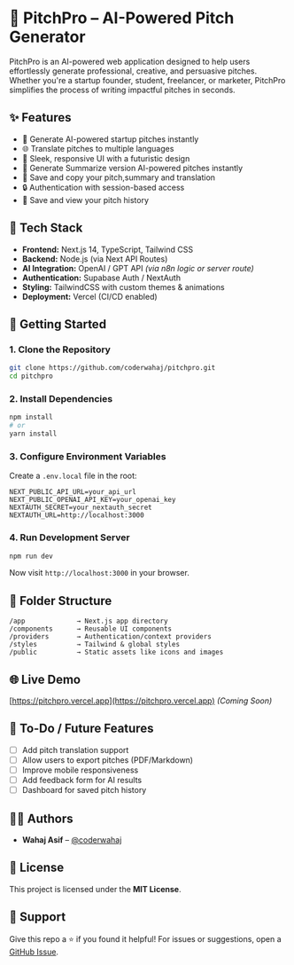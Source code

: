 # 🚀 PitchPro – AI-Powered Pitch Generator

PitchPro is an AI-powered web application designed to help users effortlessly generate professional, creative, and persuasive pitches. Whether you're a startup founder, student, freelancer, or marketer, PitchPro simplifies the process of writing impactful pitches in seconds.

## ✨ Features

- 🧠 Generate AI-powered startup pitches instantly  
- 🌐 Translate pitches to multiple languages   
- 🎨 Sleek, responsive UI with a futuristic design
- 🧠 Generate Summarize version AI-powered pitches instantly  
- 📂 Save and copy your pitch,summary and translation  
- 🔒 Authentication with session-based access  
- 📂 Save and view your pitch history  

## 🧰 Tech Stack

- **Frontend:** Next.js 14, TypeScript, Tailwind CSS  
- **Backend:** Node.js (via Next API Routes)  
- **AI Integration:** OpenAI / GPT API *(via n8n logic or server route)*  
- **Authentication:** Supabase Auth / NextAuth  
- **Styling:** TailwindCSS with custom themes & animations  
- **Deployment:** Vercel (CI/CD enabled)  

## 🚀 Getting Started

### 1. Clone the Repository

```bash
git clone https://github.com/coderwahaj/pitchpro.git
cd pitchpro
````

### 2. Install Dependencies

```bash
npm install
# or
yarn install
```

### 3. Configure Environment Variables

Create a `.env.local` file in the root:

```env
NEXT_PUBLIC_API_URL=your_api_url
NEXT_PUBLIC_OPENAI_API_KEY=your_openai_key
NEXTAUTH_SECRET=your_nextauth_secret
NEXTAUTH_URL=http://localhost:3000
```

### 4. Run Development Server

```bash
npm run dev
```

Now visit `http://localhost:3000` in your browser.

## 📁 Folder Structure

```
/app             → Next.js app directory  
/components      → Reusable UI components  
/providers       → Authentication/context providers  
/styles          → Tailwind & global styles  
/public          → Static assets like icons and images  
```

## 🌐 Live Demo

[https://pitchpro.vercel.app](https://pitchpro.vercel.app) *(Coming Soon)*

## 📌 To-Do / Future Features

* [ ] Add pitch translation support
* [ ] Allow users to export pitches (PDF/Markdown)
* [ ] Improve mobile responsiveness
* [ ] Add feedback form for AI results
* [ ] Dashboard for saved pitch history

## 👨‍💻 Authors

* **Wahaj Asif** – [@coderwahaj](https://github.com/coderwahaj)

## 📄 License

This project is licensed under the **MIT License**.

## 🙌 Support

Give this repo a ⭐ if you found it helpful!
For issues or suggestions, open a [GitHub Issue](https://github.com/coderwahaj/pitchpro/issues).

